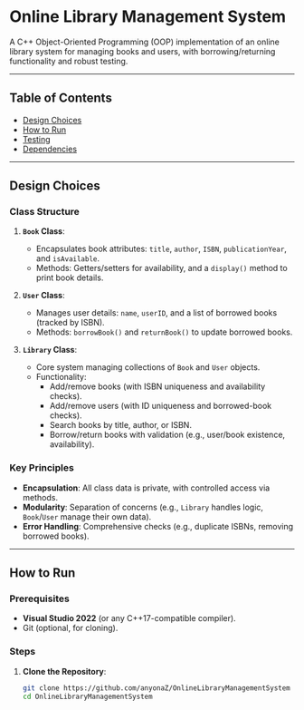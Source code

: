 # Online Library Management System

A C++ Object-Oriented Programming (OOP) implementation of an online library system for managing books and users, with borrowing/returning functionality and robust testing.

---

## Table of Contents
- [Design Choices](#design-choices)
- [How to Run](#how-to-run)
- [Testing](#testing)
- [Dependencies](#dependencies)

---

## Design Choices

### Class Structure
1. **`Book` Class**:
   - Encapsulates book attributes: `title`, `author`, `ISBN`, `publicationYear`, and `isAvailable`.
   - Methods: Getters/setters for availability, and a `display()` method to print book details.

2. **`User` Class**:
   - Manages user details: `name`, `userID`, and a list of borrowed books (tracked by ISBN).
   - Methods: `borrowBook()` and `returnBook()` to update borrowed books.

3. **`Library` Class**:
   - Core system managing collections of `Book` and `User` objects.
   - Functionality:
     - Add/remove books (with ISBN uniqueness and availability checks).
     - Add/remove users (with ID uniqueness and borrowed-book checks).
     - Search books by title, author, or ISBN.
     - Borrow/return books with validation (e.g., user/book existence, availability).

### Key Principles
- **Encapsulation**: All class data is private, with controlled access via methods.
- **Modularity**: Separation of concerns (e.g., `Library` handles logic, `Book`/`User` manage their own data).
- **Error Handling**: Comprehensive checks (e.g., duplicate ISBNs, removing borrowed books).

---

## How to Run

### Prerequisites
- **Visual Studio 2022** (or any C++17-compatible compiler).
- Git (optional, for cloning).

### Steps
1. **Clone the Repository**:
   ```bash
   git clone https://github.com/anyonaZ/OnlineLibraryManagementSystem
   cd OnlineLibraryManagementSystem
